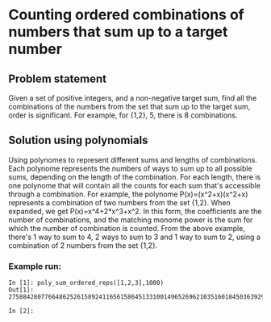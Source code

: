 # Counting ordered combinations of numbers that sum up to a target number

## Problem statement
Given a set of positive integers, and a non-negative target sum, find all the
combinations of the numbers from the set that sum up to the target sum, order
is significant. For example, for {1,2}, 5, there is 8 combinations.

## Solution using polynomials
Using polynomes to represent different sums and lengths of combinations. Each
polynome represents the numbers of ways to sum up to all possible sums, depending
on the length of the combination. For each length, there is one polynome that
will contain all the counts for each sum that's accessible through a combination.
For example, the polynome P(x)=(x^2+x)(x^2+x) represents a combination of two
numbers from the set {1,2}. When expanded, we get P(x)=x^4+2*x^3+x^2. In this
form, the coefficients are the number of combinations, and the matching monome
power is the sum for which the number of combination is counted. From the above
example, there's 1 way to sum to 4, 2 ways to sum to 3 and 1 way to sum to 2,
using a combination of 2 numbers from the set {1,2}.

### Example run:
```
In [1]: poly_sum_ordered_reps([1,2,3],1000)
Out[1]: 
2758842807766486252615892411656158645133100149652696210351601845036392978912293462801016485671033253921841350537004356434253826361707295202024537559785200706502368152965047761644352316799391470273906561574500883480570560512982435681502330814068718832813973880527601

In [2]: 
```
